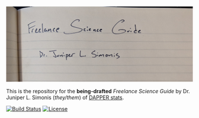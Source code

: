 [![Guide logo](images/cover.png)](www.freelancescience.guide)

This is the repository for the **being-drafted** *Freelance Science Guide*
by Dr. Juniper L. Simonis (*they/them*) of 
[DAPPER stats](http://dapperstats.com).

[![Build Status](https://api.travis-ci.org/dapperstats/FreelanceScience.svg?branch=master)](https://travis-ci.org/dapperstats/FreelanceScience)
[![License](https://img.shields.io/badge/license-CC%20BY--NC--SA%204.0-blue.svg)](http://creativecommons.org/licenses/by-nc-sa/4.0/) 